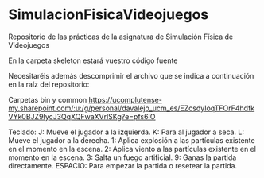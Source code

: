 # SimulacionFisicaVideojuegos
Repositorio de las prácticas de la asignatura de Simulación Física de Videojuegos

En la carpeta skeleton estará vuestro código fuente

Necesitaréis además descomprimir el archivo que se indica a continuación en la raíz del repositorio:

Carpetas bin y common https://ucomplutense-my.sharepoint.com/:u:/g/personal/davalejo_ucm_es/EZcsdyIoqTFOrF4hdfkVYk0BJZ9IycJ3QqXQFwaXVrlSKg?e=pfs6IO

Teclado:
J: Mueve el jugador a la izquierda.
K: Para al jugador a seca.
L: Mueve el jugador a la derecha.
1: Aplica explosión a las partículas existente en el momento en la escena.
2: Aplica viento a las partículas existente en el momento en la escena.
3: Salta un fuego artificial.
9: Ganas la partida directamente.
ESPACIO: Para empezar la partida o resetear la partida.